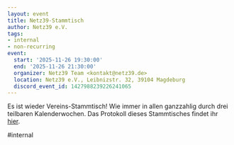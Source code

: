 ```yaml
---
layout: event
title: Netz39-Stammtisch
author: Netz39 e.V.
tags:
- internal
- non-recurring
event:
  start: '2025-11-26 19:30:00'
  end: '2025-11-26 21:30:00'
  organizer: Netz39 Team <kontakt@netz39.de>
  location: Netz39 e.V., Leibnizstr. 32, 39104 Magdeburg
  discord_event_id: 1427988239226241065
---
```

Es ist wieder Vereins-Stammtisch! Wie immer in allen ganzzahlig durch drei teilbaren Kalenderwochen. Das Protokoll dieses Stammtisches findet ihr [hier](https://wiki.netz39.de/stammtisch:2025:2025-11-26).

#internal